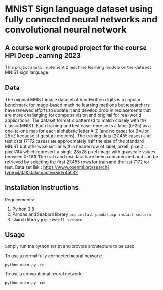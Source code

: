 # MNIST Sign language dataset using fully connected neural networks and convolutional neural network
## A course work grouped project for the course HPI Deep Learning 2023
This project aim to implement 2 machine learning models on the data set MNIST sign language.
## Data
The original MNIST image dataset of handwritten digits is a popular benchmark for image-based machine learning methods but researchers have renewed efforts to update it and develop drop-in replacements that are more challenging for computer vision and original for real-world applications. The dataset format is patterned to match closely with the classic MNIST. Each training and test case represents a label (0-25) as a one-to-one map for each alphabetic letter A-Z (and no cases for 9=J or 25=Z because of gesture motions). The training data (27,455 cases) and test data (7172 cases) are approximately half the size of the standard MNIST but otherwise similar with a header row of label, pixel1, pixel2 ... pixel784 which represent a single 28x28 pixel image with grayscale values between 0-255. The train and test data have been concatenated and can be retrieved by selecting the first 27,455 rows for train and the last 7172 for test.
Data set link : https://www.openml.org/search?type=data&status=active&id=45082
## Installation Instructions
Requirements:
1. Python 3.8
1. Pandas and Seaborn library
    `pip install pandas`
    `pip install seaborn`
1. skorch library
    `pip install seaborn`

## Usage
Simply run the python script and provide architecture to be used

To use a normal fully connected neural network:

`python main.py -fc`

To use a convolutional neural network:

`python main.py -cnn`

